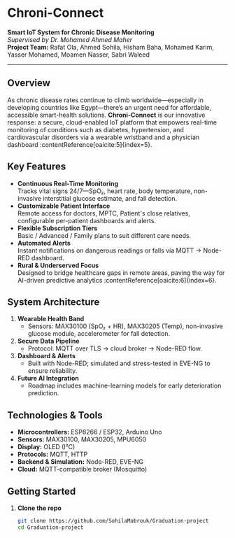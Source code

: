 # Chroni-Connect

**Smart IoT System for Chronic Disease Monitoring**  
*Supervised by Dr. Mohamed Ahmed Maher*  
**Project Team:** Rafat Ola, Ahmed Sohila, Hisham Baha, Mohamed Karim, Yasser Mohamed, Moamen Nasser, Sabri Waleed 

---

## Overview  
As chronic disease rates continue to climb worldwide—especially in developing countries like Egypt—there’s an urgent need for affordable, accessible smart-health solutions. **Chroni-Connect** is our innovative response: a secure, cloud-enabled IoT platform that empowers real-time monitoring of conditions such as diabetes, hypertension, and cardiovascular disorders via a wearable wristband and a physician dashboard :contentReference[oaicite:5]{index=5}.

## Key Features  
- **Continuous Real-Time Monitoring**  
  Tracks vital signs 24/7—SpO₂, heart rate, body temperature, non-invasive interstitial glucose estimate, and fall detection.  
- **Customizable Patient Interface**  
  Remote access for doctors, MPTC, Patient's close relatives, configurable per-patient dashboards and alerts.  
- **Flexible Subscription Tiers**  
  Basic / Advanced / Family plans to suit different care needs.  
- **Automated Alerts**  
  Instant notifications on dangerous readings or falls via MQTT → Node-RED dashboard.  
- **Rural & Underserved Focus**  
  Designed to bridge healthcare gaps in remote areas, paving the way for AI-driven predictive analytics :contentReference[oaicite:6]{index=6}.

## System Architecture  
1. **Wearable Health Band**  
   - Sensors: MAX30100 (SpO₂ + HR), MAX30205 (Temp), non-invasive glucose module, accelerometer for fall detection.  
2. **Secure Data Pipeline**  
   - Protocol: MQTT over TLS → cloud broker → Node-RED flow.  
3. **Dashboard & Alerts**  
   - Built with Node-RED; simulated and stress-tested in EVE-NG to ensure reliability.  
4. **Future AI Integration**  
   - Roadmap includes machine-learning models for early deterioration prediction.

## Technologies & Tools  
- **Microcontrollers:** ESP8266 / ESP32, Arduino Uno 
- **Sensors:** MAX30100, MAX30205, MPU6050  
- **Display:** OLED (I²C)  
- **Protocols:** MQTT, HTTP
- **Backend & Simulation:** Node-RED, EVE-NG  
- **Cloud:** MQTT-compatible broker (Mosquitto)

## Getting Started  
1. **Clone the repo**  
   ```bash
   git clone https://github.com/SohilaMabrouk/Graduation-project
   cd Graduation-project
